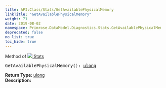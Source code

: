 ```yaml
---
title: API:Class/Stats/GetAvailablePhysicalMemory
linkTitle: "GetAvailablePhysicalMemory"
weight: 71
date: 2019-08-02
namespace: Primrose.DataModel.Diagnostics.Stats.GetAvailablePhysicalMemory
deprecated: false
no_list: true
toc_hide: true
---
```

Method of <a href="/docs/api-reference/Class/Stats"><img src="/icons/silk/default.png"/>&nbsp;Stats</a>
<pre class="method-declaration">
GetAvailablePhysicalMemory(): <a class="type" href="/docs/api-reference/System/Primitives#uint64">ulong</a></pre>
<b>Return Type: </b>
<a class="type" href="/docs/api-reference/System/Primitives#uint64">ulong</a>
<br/>
<b>Description: </b>